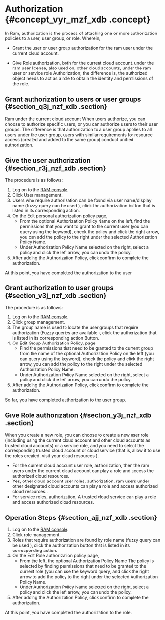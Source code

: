 # Authorization {#concept_vyr_mzf_xdb .concept}

In Ram, authorization is the process of attaching one or more authorization policies to a user, user group, or role. Wherein,

-   Grant the user or user group authorization for the ram user under the current cloud account.

-   Give Role authorization, both for the current cloud account, under the ram user license, also used on, other cloud accounts, under the ram user or service role Authorization; the difference is, the authorized object needs to act as a role to obtain the identity and permissions of the role.


## Grant authorization to users or user groups {#section_q3j_nzf_xdb .section}

Ram under the current cloud account When users authorize, you can choose to authorize specific users, or you can authorize users to their user groups. The difference is that authorization to a user group applies to all users under the user group, users with similar requirements for resource access \(created and added to the same group\) conduct unified authorization.

## Give the user authorization {#section_r3j_nzf_xdb .section}

The procedure is as follows:

1.  Log on to the [RAM console](https://partners-intl.console.aliyun.com/#/ram).
2.  Click User management.
3.  Users who require authorization can be found via user name/display name \(fuzzy query can be used \), click the authorization button that is listed in its corresponding action.
4.  On the Edit personal authorization policy page,
    -   From the optional Authorization Policy Name on the left, find the permissions that you want to grant to the current user \(you can query using the keyword\), check the policy and click the right arrow, you can add the policy to the right under the selected Authorization Policy Name.
    -   Under Authorization Policy Name selected on the right, select a policy and click the left arrow, you can undo the policy.
5.  After adding the Authorization Policy, click confirm to complete the authorization.


At this point, you have completed the authorization to the user.

## Grant authorization to user groups {#section_v3j_nzf_xdb .section}

The procedure is as follows:

1.  Log on to the [RAM console](https://partners-intl.console.aliyun.com/#/ram).
2.  Click group management.
3.  The group name is used to locate the user groups that require authorization \(Fuzzy queries are available \), click the authorization that is listed in its corresponding action Button.
4.  On Edit Group Authorization Policy, page
    -   Find the permissions that need to be granted to the current group from the name of the optional Authorization Policy on the left \(you can query using the keyword\), check the policy and click the right arrow, you can add the policy to the right under the selected Authorization Policy Name.
    -   Under Authorization Policy Name selected on the right, select a policy and click the left arrow, you can undo the policy.
5.  After adding the Authorization Policy, click confirm to complete the authorization.

So far, you have completed authorization to the user group.

## Give Role authorization {#section_y3j_nzf_xdb .section}

When you create a new role, you can choose to create a new user role \(including using the current cloud account and other cloud accounts as trusted cloud accounts\) or a service role, and you need to select the corresponding trusted cloud account or cloud service \(that is, allow it to use the roles created. visit your cloud resources \).

-   For the current cloud account user role, authorization, then the ram users under the current cloud account can play a role and access the authorized cloud resources.
-   Yes, other cloud account user roles, authorization, ram users under other designated cloud accounts can play a role and access authorized cloud resources..
-   For service roles, authorization, A trusted cloud service can play a role and access authorized cloud resources.

## Operation Steps {#section_ajj_nzf_xdb .section}

1.  Log on to the [RAM console](https://partners-intl.console.aliyun.com/#/ram).
2.  Click role management.
3.  Roles that require authorization are found by role name \(fuzzy query can be used \), click the authorization button that is listed in its corresponding action.
4.  On the Edit Role authorization policy page,
    -   From the left, the optional Authorization Policy Name The policy is selected by finding permissions that need to be granted to the current role \(you can use the keyword query, and click the right arrow to add the policy to the right under the selected Authorization Policy Name.
    -   Under Authorization Policy Name selected on the right, select a policy and click the left arrow, you can undo the policy.
5.  After adding the Authorization Policy, click confirm to complete the authorization.

At this point, you have completed the authorization to the role.

